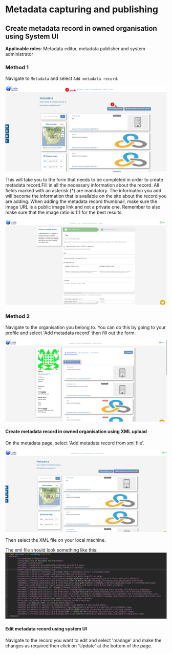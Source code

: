# Metadata capturing and publishing

## Create metadata record in owned organisation using System UI

**Applicable roles**: Metadata editor, metadata publisher and system administrator

### Method 1

Navigate to `Metadata` and select `Add metadata record`.

![add metadata](img/metadata-system-ui-1.png)

This will take you to the form that needs to be completed in order to create metadata record.Fill in all the necessary information about the record. All fields marked with an asterisk (*) are mandatory. The information you add will become the information that is available on the site about the record you are adding.  When adding the metadata record thumbnail, make sure the image URL is a public image link and not a private one. Remember to also make sure that the image ratio is 1:1 for the best results.

![add metadata](img/metadata-system-ui-2.png)

### Method 2

Navigate to the organisation you belong to. You can do this by going to your profile and select 'Add metadata record' then fill out the form.

![add metadata](img/metadata-system-ui-3.png)

#### Create metadata record in owned organisation using XML upload

On the metadata page, select 'Add metadata record from xml file'.

![add metadata xml](img/metadata-xml-upload-1.png)

Then select the XML file on your local machine.

The xml file should look something like this:
![xml file standard](img/metadata-xml-upload-2.png)

#### Edit metadata record using system UI

Navigate to the record you want to edit and select 'manage' and make the changes as required then click on 'Update' at the bottom of the page.
